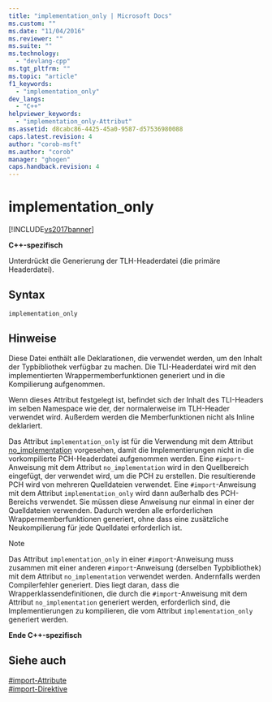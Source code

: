 ```yaml
---
title: "implementation_only | Microsoft Docs"
ms.custom: ""
ms.date: "11/04/2016"
ms.reviewer: ""
ms.suite: ""
ms.technology: 
  - "devlang-cpp"
ms.tgt_pltfrm: ""
ms.topic: "article"
f1_keywords: 
  - "implementation_only"
dev_langs: 
  - "C++"
helpviewer_keywords: 
  - "implementation_only-Attribut"
ms.assetid: d8cabc86-4425-45a0-9587-d57536980088
caps.latest.revision: 4
author: "corob-msft"
ms.author: "corob"
manager: "ghogen"
caps.handback.revision: 4
---
```

# implementation_only
[!INCLUDE[vs2017banner](../assembler/inline/includes/vs2017banner.md)]

**C\+\+\-spezifisch**  
  
 Unterdrückt die Generierung der TLH\-Headerdatei \(die primäre Headerdatei\).  
  
## Syntax  
  
```  
implementation_only  
```  
  
## Hinweise  
 Diese Datei enthält alle Deklarationen, die verwendet werden, um den Inhalt der Typbibliothek verfügbar zu machen.  Die TLI\-Headerdatei wird mit den implementierten Wrappermemberfunktionen generiert und in die Kompilierung aufgenommen.  
  
 Wenn dieses Attribut festgelegt ist, befindet sich der Inhalt des TLI\-Headers im selben Namespace wie der, der normalerweise im TLH\-Header verwendet wird.  Außerdem werden die Memberfunktionen nicht als Inline deklariert.  
  
 Das Attribut `implementation_only` ist für die Verwendung mit dem Attribut [no\_implementation](../preprocessor/no-implementation.md) vorgesehen, damit die Implementierungen nicht in die vorkompilierte PCH\-Headerdatei aufgenommen werden.  Eine `#import`\-Anweisung mit dem Attribut `no_implementation` wird in den Quellbereich eingefügt, der verwendet wird, um die PCH zu erstellen.  Die resultierende PCH wird von mehreren Quelldateien verwendet.  Eine `#import`\-Anweisung mit dem Attribut `implementation_only` wird dann außerhalb des PCH\-Bereichs verwendet.  Sie müssen diese Anweisung nur einmal in einer der Quelldateien verwenden.  Dadurch werden alle erforderlichen Wrappermemberfunktionen generiert, ohne dass eine zusätzliche Neukompilierung für jede Quelldatei erforderlich ist.  
  
> [!NOTE]
>  Das Attribut `implementation_only` in einer `#import`\-Anweisung muss zusammen mit einer anderen `#import`\-Anweisung \(derselben Typbibliothek\) mit dem Attribut `no_implementation` verwendet werden.  Andernfalls werden Compilerfehler generiert.  Dies liegt daran, dass die Wrapperklassendefinitionen, die durch die `#import`\-Anweisung mit dem Attribut `no_implementation` generiert werden, erforderlich sind, die Implementierungen zu kompilieren, die vom Attribut `implementation_only` generiert werden.  
  
 **Ende C\+\+\-spezifisch**  
  
## Siehe auch  
 [\#import\-Attribute](../preprocessor/hash-import-attributes-cpp.md)   
 [\#import\-Direktive](../preprocessor/hash-import-directive-cpp.md)
